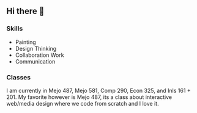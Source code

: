 ## Hi there 👋


### Skills
- Painting
- Design Thinking
- Collaboration Work
- Communication
### Classes
I am currently in Mejo 487, Mejo 581, Comp 290, Econ 325, and Inls 161 + 201. My favorite however is Mejo 487, its a class about interactive web/media design where we code from scratch and I love it.
<!--

## I'm a [Computer Science + Mejo student @Chapel-Hill, I am interested in design and functionality. I love to cook, paint, and watching movies.

**tltoan/tltoan** is a ✨ _special_ ✨ repository because its `README.md` (this file) appears on your GitHub profile.

Here are some ideas to get you started:

- 🔭 I’m currently working on ...

- 🌱 I’m currently learning ...
- 👯 I’m looking to collaborate on ...
- 🤔 I’m looking for help with ...
- 💬 Ask me about ...
- 📫 How to reach me: ...
- 😄 Pronouns: ...
- ⚡ Fun fact: ...
-->
